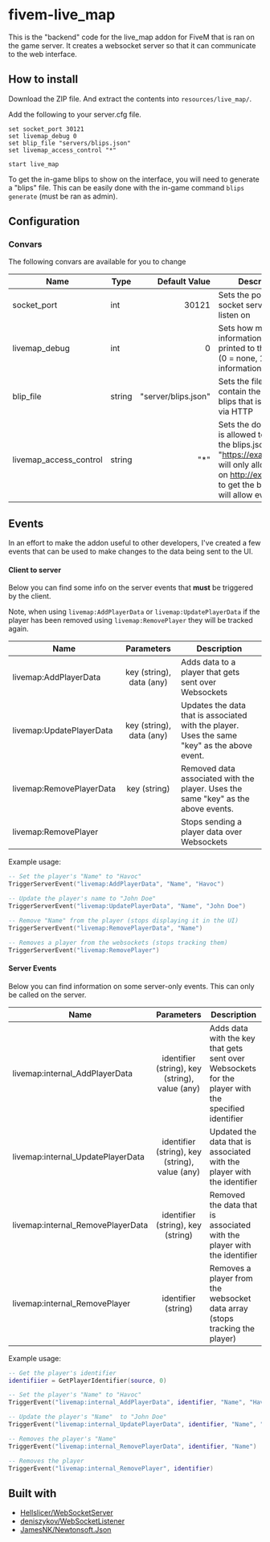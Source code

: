 # fivem-live_map

This is the "backend" code for the live_map addon for FiveM that is ran on the
game server.
It creates a websocket server so that it can communicate to the
web interface.

<!-- Testing webhook -->

## How to install

Download the ZIP file. And extract the contents into `resources/live_map/`.

Add the following to your server.cfg file.

```
set socket_port 30121
set livemap_debug 0
set blip_file "servers/blips.json"
set livemap_access_control "*"

start live_map
```

To get the in-game blips to show on the interface, you will need to generate a "blips" file.
This can be easily done with the in-game command `blips generate` (must be ran as admin).

## Configuration

### Convars
The following convars are available for you to change

| Name                    | Type           | Default Value       | Description |
| ----------------------- | -------------  | ------------------: | ----------- |
| socket_port             | int            | 30121               | Sets the port the socket server should listen on |
| livemap_debug           | int            | 0                   | Sets how much information gets printed to the console (0 = none, 1 = basic information, 2 = all) |
| blip_file               | string         | "server/blips.json" | Sets the file that will contain the generated blips that is exposed via HTTP |
| livemap_access_control  | string         | "*"                 | Sets the domain that is allowed to access the blips.json file (E.g. "https://example.com" will only allow the UI on http://example.com to get the blips), "*" will allow everyone |

## Events
In an effort to make the addon useful to other developers, I've created a few events that can be used to make changes to the data being sent to the UI.

#### Client to server

Below you can find some info on the server events that __must__ be triggered by the client.

Note, when using `livemap:AddPlayerData` or `livemap:UpdatePlayerData` if the player has been removed using `livemap:RemovePlayer` they will be tracked again.

| Name                     | Parameters               | Description |
| ------------------------ | :----------------------: | ----------- |
| livemap:AddPlayerData    | key (string), data (any) | Adds data to a player that gets sent over Websockets |
| livemap:UpdatePlayerData | key (string), data (any) | Updates the data that is associated with the player. Uses the same "key" as the above event. |
| livemap:RemovePlayerData | key (string)             | Removed data associated with the player. Uses the same "key" as the above events. |
| livemap:RemovePlayer     |                          | Stops sending a player data over Websockets |

Example usage:
```lua
-- Set the player's "Name" to "Havoc"
TriggerServerEvent("livemap:AddPlayerData", "Name", "Havoc")

-- Update the player's name to "John Doe"
TriggerServerEvent("livemap:UpdatePlayerData", "Name", "John Doe")

-- Remove "Name" from the player (stops displaying it in the UI)
TriggerServerEvent("livemap:RemovePlayerData", "Name")

-- Removes a player from the websockets (stops tracking them)
TriggerServerEvent("livemap:RemovePlayer")
```

#### Server Events

Below you can find information on some server-only events. This can only be called on the server.

| Name                              | Parameters                                     | Description |
| --------------------------------- | :--------------------------------------------: | ----------- |
| livemap:internal_AddPlayerData    | identifier (string), key (string), value (any) | Adds data with the key that gets sent over Websockets for the player with the specified identifier |
| livemap:internal_UpdatePlayerData | identifier (string), key (string), value (any) | Updated the data that is associated with the player with the identifier |
| livemap:internal_RemovePlayerData | identifier (string), key (string)              | Removed the data that is associated with the player with the identifier |
| livemap:internal_RemovePlayer     | identifier (string)                            | Removes a player from the websocket data array (stops tracking the player) |

Example usage:
```lua
-- Get the player's identifier
identifiier = GetPlayerIdentifier(source, 0)

-- Set the player's "Name" to "Havoc"
TriggerEvent("livemap:internal_AddPlayerData", identifier, "Name", "Havoc")

-- Update the player's "Name"  to "John Doe"
TriggerEvent("livemap:internal_UpdatePlayerData", identifier, "Name", "John Doe")

-- Removes the player's "Name"
TriggerEvent("livemap:internal_RemovePlayerData", identifier, "Name")

-- Removes the player
TriggerEvent("livemap:internal_RemovePlayer", identifier)

```

## Built with
* [Hellslicer/WebSocketServer](https://github.com/Hellslicer/WebSocketServer/blob/master/WebSocketEventListener.cs)
* [deniszykov/WebSocketListener](https://github.com/deniszykov/WebSocketListener)
* [JamesNK/Newtonsoft.Json](https://github.com/JamesNK/Newtonsoft.Json)

